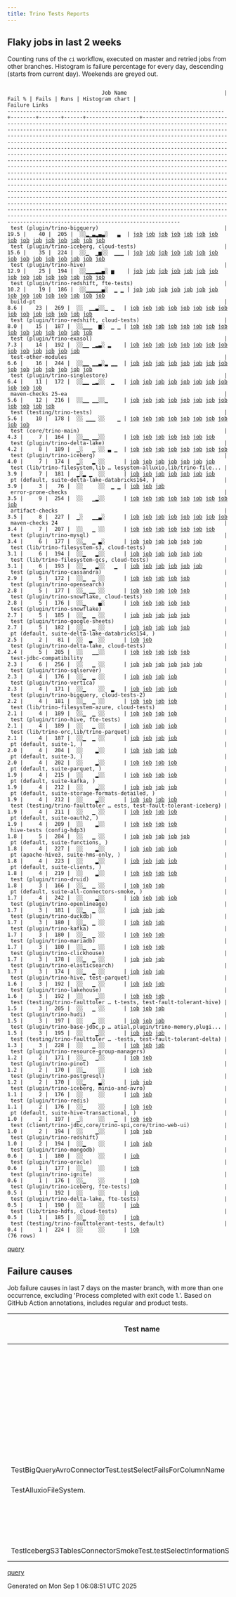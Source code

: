 ```yaml
---
title: Trino Tests Reports
---
```


## Flaky jobs in last 2 weeks

Counting runs of the `ci` workflow, executed on master and retried jobs from other branches.
Histogram is failure percentage for every day, descending (starts from current day).
Weekends are greyed out.
<pre><code>
                              Job Name                               | Fail % | Fails | Runs | Histogram chart |                                                                                                                                                                                                                                                                                                                                                                                                                                                                                                                                                                                                                  Failure Links                                                                                                                                                                                                                                                                                                                                                                                                                                                                                                                                                                                                                   
---------------------------------------------------------------------+--------+-------+------+-----------------+--------------------------------------------------------------------------------------------------------------------------------------------------------------------------------------------------------------------------------------------------------------------------------------------------------------------------------------------------------------------------------------------------------------------------------------------------------------------------------------------------------------------------------------------------------------------------------------------------------------------------------------------------------------------------------------------------------------------------------------------------------------------------------------------------------------------------------------------------------------------------------------------------------------------------------------------------------------------------------------------------------------------------------------------------------------------------------------------------------------------------------------------------------------------------------------------------------------------------------------------------
 test (plugin/trino-bigquery)                                        |   19.5 |    40 |  205 |  ░░▂▁▃▂▄▃░   ▃  | <a href="https://github.com/trinodb/trino/actions/runs/17315340422/job/49157172895">job</a> <a href="https://github.com/trinodb/trino/actions/runs/17324343056/job/49184707774">job</a> <a href="https://github.com/trinodb/trino/actions/runs/17327481633/job/49195278869">job</a> <a href="https://github.com/trinodb/trino/actions/runs/17327481633/job/49195278869">job</a> <a href="https://github.com/trinodb/trino/actions/runs/17331851468/job/49209504132">job</a> <a href="https://github.com/trinodb/trino/actions/runs/17294752618/job/49090188828">job</a> <a href="https://github.com/trinodb/trino/actions/runs/17295904038/job/49094009267">job</a> <a href="https://github.com/trinodb/trino/actions/runs/17259625238/job/48978074864">job</a> <a href="https://github.com/trinodb/trino/actions/runs/17262176938/job/48986072727">job</a> <a href="https://github.com/trinodb/trino/actions/runs/17265945603/job/48997998054">job</a> <a href="https://github.com/trinodb/trino/actions/runs/17265945603/job/48997998054">job</a> <a href="https://github.com/trinodb/trino/actions/runs/17265945603/job/49022496994">job</a> <a href="https://github.com/trinodb/trino/actions/runs/17208768128/job/48921456231">job</a> <a href="https://github.com/trinodb/trino/actions/runs/17208768128/job/48921456231">job</a> <a href="https://github.com/trinodb/trino/actions/runs/17208768128/job/48921456231">job</a>  
 test (plugin/trino-iceberg, cloud-tests)                            |   15.6 |    35 |  224 |  ░░▁  ▁▅░░  ▁▁▁ | <a href="https://github.com/trinodb/trino/actions/runs/17315340422/job/49157172945">job</a> <a href="https://github.com/trinodb/trino/actions/runs/17320678505/job/49173148301">job</a> <a href="https://github.com/trinodb/trino/actions/runs/17296097603/job/49094654160">job</a> <a href="https://github.com/trinodb/trino/actions/runs/17228955566/job/48878936863">job</a> <a href="https://github.com/trinodb/trino/actions/runs/17230922316/job/48884620556">job</a> <a href="https://github.com/trinodb/trino/actions/runs/17239037297/job/48910970778">job</a> <a href="https://github.com/trinodb/trino/actions/runs/17239037297/job/48910970778">job</a> <a href="https://github.com/trinodb/trino/actions/runs/17240628385/job/48916677607">job</a> <a href="https://github.com/trinodb/trino/actions/runs/17207616607/job/48811641086">job</a> <a href="https://github.com/trinodb/trino/actions/runs/17207616607/job/48811641086">job</a> <a href="https://github.com/trinodb/trino/actions/runs/17207616607/job/48816293809">job</a> <a href="https://github.com/trinodb/trino/actions/runs/17207616607/job/48816293809">job</a> <a href="https://github.com/trinodb/trino/actions/runs/17208768128/job/48815634742">job</a> <a href="https://github.com/trinodb/trino/actions/runs/17108416743/job/48523657383">job</a> <a href="https://github.com/trinodb/trino/actions/runs/17108416743/job/48523657383">job</a>  
 test (plugin/trino-hive)                                            |   12.9 |    25 |  194 |  ░░▁▁▁▂▂▄░ ▅    | <a href="https://github.com/trinodb/trino/actions/runs/17315340422/job/49157172947">job</a> <a href="https://github.com/trinodb/trino/actions/runs/17320678505/job/49173148300">job</a> <a href="https://github.com/trinodb/trino/actions/runs/17303192839/job/49119446546">job</a> <a href="https://github.com/trinodb/trino/actions/runs/17306742734/job/49131575833">job</a> <a href="https://github.com/trinodb/trino/actions/runs/17306742734/job/49131575833">job</a> <a href="https://github.com/trinodb/trino/actions/runs/17276936778/job/49035958059">job</a> <a href="https://github.com/trinodb/trino/actions/runs/17231287655/job/48885749509">job</a> <a href="https://github.com/trinodb/trino/actions/runs/17231287655/job/48889390398">job</a> <a href="https://github.com/trinodb/trino/actions/runs/17239037297/job/48910970735">job</a> <a href="https://github.com/trinodb/trino/actions/runs/17239037297/job/48910970735">job</a> <a href="https://github.com/trinodb/trino/actions/runs/17239037297/job/48917964750">job</a> <a href="https://github.com/trinodb/trino/actions/runs/17183034042/job/48794141969">job</a> <a href="https://github.com/trinodb/trino/actions/runs/17183034042/job/48794141969">job</a> <a href="https://github.com/trinodb/trino/actions/runs/17203530595/job/48799062867">job</a> <a href="https://github.com/trinodb/trino/actions/runs/17203530595/job/48799062867">job</a>  
 test (plugin/trino-redshift, fte-tests)                             |   10.2 |    19 |  186 |  ░░▁▁▁▁▁▄░  ▁ ▁ | <a href="https://github.com/trinodb/trino/actions/runs/17315340422/job/49157172972">job</a> <a href="https://github.com/trinodb/trino/actions/runs/17297465500/job/49099308340">job</a> <a href="https://github.com/trinodb/trino/actions/runs/17303192839/job/49119446627">job</a> <a href="https://github.com/trinodb/trino/actions/runs/17265945603/job/48997998126">job</a> <a href="https://github.com/trinodb/trino/actions/runs/17265945603/job/48997998126">job</a> <a href="https://github.com/trinodb/trino/actions/runs/17230922316/job/48884620602">job</a> <a href="https://github.com/trinodb/trino/actions/runs/17239037297/job/48910970877">job</a> <a href="https://github.com/trinodb/trino/actions/runs/17239037297/job/48910970877">job</a> <a href="https://github.com/trinodb/trino/actions/runs/17239037297/job/48917964768">job</a> <a href="https://github.com/trinodb/trino/actions/runs/17239037297/job/48917964768">job</a> <a href="https://github.com/trinodb/trino/actions/runs/17206765027/job/48809040604">job</a> <a href="https://github.com/trinodb/trino/actions/runs/17206765027/job/48809040604">job</a> <a href="https://github.com/trinodb/trino/actions/runs/17183034042/job/48748078659">job</a> <a href="https://github.com/trinodb/trino/actions/runs/17183034042/job/48748078659">job</a> <a href="https://github.com/trinodb/trino/actions/runs/17107673239/job/48520803920">job</a>  
 build-pt                                                            |    8.6 |    23 |  269 |  ░░  ▁▁▃░░▁ ▁   | <a href="https://github.com/trinodb/trino/actions/runs/17315340422/job/49157123999">job</a> <a href="https://github.com/trinodb/trino/actions/runs/17306742734/job/49131498822">job</a> <a href="https://github.com/trinodb/trino/actions/runs/17306742734/job/49131498822">job</a> <a href="https://github.com/trinodb/trino/actions/runs/17254238066/job/48962869253">job</a> <a href="https://github.com/trinodb/trino/actions/runs/17254238066/job/48962869253">job</a> <a href="https://github.com/trinodb/trino/actions/runs/17267308236/job/49002406106">job</a> <a href="https://github.com/trinodb/trino/actions/runs/17267308236/job/49002406106">job</a> <a href="https://github.com/trinodb/trino/actions/runs/17237684771/job/48906676013">job</a> <a href="https://github.com/trinodb/trino/actions/runs/17237684771/job/48906676013">job</a> <a href="https://github.com/trinodb/trino/actions/runs/17239037297/job/48910886342">job</a> <a href="https://github.com/trinodb/trino/actions/runs/17239037297/job/48910886342">job</a> <a href="https://github.com/trinodb/trino/actions/runs/17208768128/job/48815534842">job</a> <a href="https://github.com/trinodb/trino/actions/runs/17208768128/job/48815534842">job</a> <a href="https://github.com/trinodb/trino/actions/runs/17208768128/job/48815534842">job</a> <a href="https://github.com/trinodb/trino/actions/runs/17208768128/job/48815534842">job</a>  
 test (plugin/trino-redshift, cloud-tests)                           |    8.0 |    15 |  187 |  ░░▁▁▁  ▆░  ▁ ▁ | <a href="https://github.com/trinodb/trino/actions/runs/17315340422/job/49157172958">job</a> <a href="https://github.com/trinodb/trino/actions/runs/17321848827/job/49176774615">job</a> <a href="https://github.com/trinodb/trino/actions/runs/17296097603/job/49094654216">job</a> <a href="https://github.com/trinodb/trino/actions/runs/17296619206/job/49096398743">job</a> <a href="https://github.com/trinodb/trino/actions/runs/17297465500/job/49099308381">job</a> <a href="https://github.com/trinodb/trino/actions/runs/17265945603/job/48997998164">job</a> <a href="https://github.com/trinodb/trino/actions/runs/17265945603/job/48997998164">job</a> <a href="https://github.com/trinodb/trino/actions/runs/17230922316/job/48884620605">job</a> <a href="https://github.com/trinodb/trino/actions/runs/17182028555/job/48745788862">job</a> <a href="https://github.com/trinodb/trino/actions/runs/17183034042/job/48748078651">job</a> <a href="https://github.com/trinodb/trino/actions/runs/17183034042/job/48748078651">job</a> <a href="https://github.com/trinodb/trino/actions/runs/17107673239/job/48520803930">job</a> <a href="https://github.com/trinodb/trino/actions/runs/17112058958/job/48535479008">job</a> <a href="https://github.com/trinodb/trino/actions/runs/17038144693/job/48295405121">job</a> <a href="https://github.com/trinodb/trino/actions/runs/17038465894/job/48296412992">job</a>  
 test (plugin/trino-exasol)                                          |    7.3 |    14 |  192 |  ░░▁▁ ▁▂▃░ ▂    | <a href="https://github.com/trinodb/trino/actions/runs/17315340422/job/49157172924">job</a> <a href="https://github.com/trinodb/trino/actions/runs/17295904038/job/49094009360">job</a> <a href="https://github.com/trinodb/trino/actions/runs/17296619206/job/49096398533">job</a> <a href="https://github.com/trinodb/trino/actions/runs/17297465500/job/49099308281">job</a> <a href="https://github.com/trinodb/trino/actions/runs/17237684771/job/48906756706">job</a> <a href="https://github.com/trinodb/trino/actions/runs/17237684771/job/48906756706">job</a> <a href="https://github.com/trinodb/trino/actions/runs/17208768128/job/48815634719">job</a> <a href="https://github.com/trinodb/trino/actions/runs/17208768128/job/48815634719">job</a> <a href="https://github.com/trinodb/trino/actions/runs/17208768128/job/48815634719">job</a> <a href="https://github.com/trinodb/trino/actions/runs/17208768128/job/48815634719">job</a> <a href="https://github.com/trinodb/trino/actions/runs/17182028555/job/48745788839">job</a> <a href="https://github.com/trinodb/trino/actions/runs/17130599644/job/48593618991">job</a> <a href="https://github.com/trinodb/trino/actions/runs/17130599644/job/48593618991">job</a> <a href="https://github.com/trinodb/trino/actions/runs/17109422199/job/48526890125">job</a>                                                                                  
 test-other-modules                                                  |    6.6 |    16 |  244 |  ░░▁▁ ▁▁▃░▂ ▁▁  | <a href="https://github.com/trinodb/trino/actions/runs/17315340422/job/49157123979">job</a> <a href="https://github.com/trinodb/trino/actions/runs/17321848827/job/49176714913">job</a> <a href="https://github.com/trinodb/trino/actions/runs/17294154974/job/49088208809">job</a> <a href="https://github.com/trinodb/trino/actions/runs/17296097603/job/49094574891">job</a> <a href="https://github.com/trinodb/trino/actions/runs/17309654048/job/49140976843">job</a> <a href="https://github.com/trinodb/trino/actions/runs/17239037297/job/48910886326">job</a> <a href="https://github.com/trinodb/trino/actions/runs/17239037297/job/48910886326">job</a> <a href="https://github.com/trinodb/trino/actions/runs/17220626590/job/48854925350">job</a> <a href="https://github.com/trinodb/trino/actions/runs/17182028555/job/48745764959">job</a> <a href="https://github.com/trinodb/trino/actions/runs/17162229249/job/48694056039">job</a> <a href="https://github.com/trinodb/trino/actions/runs/17162229249/job/48694056039">job</a> <a href="https://github.com/trinodb/trino/actions/runs/17164855630/job/48703100295">job</a> <a href="https://github.com/trinodb/trino/actions/runs/17108416743/job/48523584277">job</a> <a href="https://github.com/trinodb/trino/actions/runs/17108416743/job/48523584277">job</a> <a href="https://github.com/trinodb/trino/actions/runs/17112056387/job/48535432056">job</a>  
 test (plugin/trino-singlestore)                                     |    6.4 |    11 |  172 |  ░░▁▁ ▁▂░░  ▁   | <a href="https://github.com/trinodb/trino/actions/runs/17315340422/job/49157172988">job</a> <a href="https://github.com/trinodb/trino/actions/runs/17296619206/job/49096398735">job</a> <a href="https://github.com/trinodb/trino/actions/runs/17302631361/job/49117577746">job</a> <a href="https://github.com/trinodb/trino/actions/runs/17230922316/job/48884620610">job</a> <a href="https://github.com/trinodb/trino/actions/runs/17231287655/job/48885749588">job</a> <a href="https://github.com/trinodb/trino/actions/runs/17208768128/job/48815634833">job</a> <a href="https://github.com/trinodb/trino/actions/runs/17208768128/job/48815634833">job</a> <a href="https://github.com/trinodb/trino/actions/runs/17208768128/job/48815634833">job</a> <a href="https://github.com/trinodb/trino/actions/runs/17208768128/job/48815634833">job</a> <a href="https://github.com/trinodb/trino/actions/runs/17088799767/job/48458296620">job</a> <a href="https://github.com/trinodb/trino/actions/runs/17088799767/job/48458296620">job</a>                                                                                                                                                                                                                                                                                                                                  
 maven-checks 25-ea                                                  |    5.6 |    12 |  216 |  ░░▁▁ ▁▁░░▁     | <a href="https://github.com/trinodb/trino/actions/runs/17315340422/job/49157123986">job</a> <a href="https://github.com/trinodb/trino/actions/runs/17324343056/job/49184613194">job</a> <a href="https://github.com/trinodb/trino/actions/runs/17294752618/job/49090111809">job</a> <a href="https://github.com/trinodb/trino/actions/runs/17296619206/job/49096311073">job</a> <a href="https://github.com/trinodb/trino/actions/runs/17230842014/job/48884319998">job</a> <a href="https://github.com/trinodb/trino/actions/runs/17239037297/job/48910886303">job</a> <a href="https://github.com/trinodb/trino/actions/runs/17239037297/job/48910886303">job</a> <a href="https://github.com/trinodb/trino/actions/runs/17203530595/job/48798994846">job</a> <a href="https://github.com/trinodb/trino/actions/runs/17203530595/job/48798994846">job</a> <a href="https://github.com/trinodb/trino/actions/runs/17162162595/job/48693837525">job</a> <a href="https://github.com/trinodb/trino/actions/runs/17162162595/job/48693837525">job</a> <a href="https://github.com/trinodb/trino/actions/runs/17046418459/job/48323335321">job</a>                                                                                                                                                                                                                                                  
 test (testing/trino-tests)                                          |    5.6 |    10 |  178 |  ░░ ▁▁▁ ░░    ▁ | <a href="https://github.com/trinodb/trino/actions/runs/17315340422/job/49157173009">job</a> <a href="https://github.com/trinodb/trino/actions/runs/17309097495/job/49139432477">job</a> <a href="https://github.com/trinodb/trino/actions/runs/17309654048/job/49141026152">job</a> <a href="https://github.com/trinodb/trino/actions/runs/17259625238/job/48978074947">job</a> <a href="https://github.com/trinodb/trino/actions/runs/17265945603/job/48997998174">job</a> <a href="https://github.com/trinodb/trino/actions/runs/17265945603/job/48997998174">job</a> <a href="https://github.com/trinodb/trino/actions/runs/17239037297/job/48910970875">job</a> <a href="https://github.com/trinodb/trino/actions/runs/17239037297/job/48910970875">job</a> <a href="https://github.com/trinodb/trino/actions/runs/17038465894/job/48296413039">job</a> <a href="https://github.com/trinodb/trino/actions/runs/17052856560/job/48344465835">job</a>                                                                                                                                                                                                                                                                                                                                                                                                                  
 test (core/trino-main)                                              |    4.3 |     7 |  164 |  ░░▁▁ ▁▁░░      | <a href="https://github.com/trinodb/trino/actions/runs/17315340422/job/49157172863">job</a> <a href="https://github.com/trinodb/trino/actions/runs/17291760097/job/49080630822">job</a> <a href="https://github.com/trinodb/trino/actions/runs/17291760097/job/49080630822">job</a> <a href="https://github.com/trinodb/trino/actions/runs/17237684771/job/48906756693">job</a> <a href="https://github.com/trinodb/trino/actions/runs/17237684771/job/48906756693">job</a> <a href="https://github.com/trinodb/trino/actions/runs/17209401445/job/48817287019">job</a> <a href="https://github.com/trinodb/trino/actions/runs/17209401445/job/48817287019">job</a>                                                                                                                                                                                                                                                                                                                                                                                                                                                                                                                                                                                                                                                                  
 test (plugin/trino-delta-lake)                                      |    4.2 |     8 |  189 |  ▁░   ▁ ░░ ▃ ▁  | <a href="https://github.com/trinodb/trino/actions/runs/17354172708/job/49264731063">job</a> <a href="https://github.com/trinodb/trino/actions/runs/17315340422/job/49157172920">job</a> <a href="https://github.com/trinodb/trino/actions/runs/17239037297/job/48910970698">job</a> <a href="https://github.com/trinodb/trino/actions/runs/17239037297/job/48910970698">job</a> <a href="https://github.com/trinodb/trino/actions/runs/17126746825/job/48580258026">job</a> <a href="https://github.com/trinodb/trino/actions/runs/17126746825/job/48580258026">job</a> <a href="https://github.com/trinodb/trino/actions/runs/17126746825/job/48580258026">job</a> <a href="https://github.com/trinodb/trino/actions/runs/17079801061/job/48430538247">job</a>                                                                                                                                                                                                                                                                                                                                                                                                                                                                                                                                                                                  
 test (plugin/trino-iceberg)                                         |    4.0 |     7 |  174 |  ▁░   ▂ ░░      | <a href="https://github.com/trinodb/trino/actions/runs/17354172708/job/49264731086">job</a> <a href="https://github.com/trinodb/trino/actions/runs/17315340422/job/49157172940">job</a> <a href="https://github.com/trinodb/trino/actions/runs/17230922316/job/48884620589">job</a> <a href="https://github.com/trinodb/trino/actions/runs/17231287655/job/48885749535">job</a> <a href="https://github.com/trinodb/trino/actions/runs/17239037297/job/48910970847">job</a> <a href="https://github.com/trinodb/trino/actions/runs/17239037297/job/48910970847">job</a> <a href="https://github.com/trinodb/trino/actions/runs/17240628385/job/48916677697">job</a>                                                                                                                                                                                                                                                                                                                                                                                                                                                                                                                                                                                                                                                                  
 test (lib/trino-filesystem,lib … lesystem-alluxio,lib/trino-file... |    3.9 |     7 |  181 |  ▁░▂ ▁  ░░      | <a href="https://github.com/trinodb/trino/actions/runs/17354172708/job/49264731050">job</a> <a href="https://github.com/trinodb/trino/actions/runs/17315340422/job/49157172867">job</a> <a href="https://github.com/trinodb/trino/actions/runs/17320678505/job/49173148257">job</a> <a href="https://github.com/trinodb/trino/actions/runs/17324343056/job/49184707771">job</a> <a href="https://github.com/trinodb/trino/actions/runs/17297465500/job/49099308184">job</a> <a href="https://github.com/trinodb/trino/actions/runs/17254238066/job/48962910737">job</a> <a href="https://github.com/trinodb/trino/actions/runs/17254238066/job/48962910737">job</a>                                                                                                                                                                                                                                                                                                                                                                                                                                                                                                                                                                                                                                                                  
 pt (default, suite-delta-lake-databricks164, )                      |    3.9 |     3 |   76 |  ░░     ░░  ▁ ▁ | <a href="https://github.com/trinodb/trino/actions/runs/17108416743/job/48524667188">job</a> <a href="https://github.com/trinodb/trino/actions/runs/17108416743/job/48524667188">job</a> <a href="https://github.com/trinodb/trino/actions/runs/17038465894/job/48297065964">job</a>                                                                                                                                                                                                                                                                                                                                                                                                                                                                                                                                                                                                                                                                                                                                                                                                                                                                                                                                                                                                  
 error-prone-checks                                                  |    3.5 |     9 |  254 |  ░░   ▁▂░░      | <a href="https://github.com/trinodb/trino/actions/runs/17315340422/job/49157123959">job</a> <a href="https://github.com/trinodb/trino/actions/runs/17231287655/job/48885679146">job</a> <a href="https://github.com/trinodb/trino/actions/runs/17239037297/job/48910886340">job</a> <a href="https://github.com/trinodb/trino/actions/runs/17239037297/job/48910886340">job</a> <a href="https://github.com/trinodb/trino/actions/runs/17208768128/job/48815534723">job</a> <a href="https://github.com/trinodb/trino/actions/runs/17208768128/job/48815534723">job</a> <a href="https://github.com/trinodb/trino/actions/runs/17208768128/job/48815534723">job</a> <a href="https://github.com/trinodb/trino/actions/runs/17208768128/job/48815534723">job</a> <a href="https://github.com/trinodb/trino/actions/runs/17097621271/job/48485669402">job</a>                                                                                                                                                                                                                                                                                                                                                                                                                                                                                                  
 artifact-checks                                                     |    3.5 |     8 |  227 |  ▁░   ▁▁▃░      | <a href="https://github.com/trinodb/trino/actions/runs/17354172708/job/49264705389">job</a> <a href="https://github.com/trinodb/trino/actions/runs/17315340422/job/49157123961">job</a> <a href="https://github.com/trinodb/trino/actions/runs/17296619206/job/49096311102">job</a> <a href="https://github.com/trinodb/trino/actions/runs/17237684771/job/48906675898">job</a> <a href="https://github.com/trinodb/trino/actions/runs/17237684771/job/48906675898">job</a> <a href="https://github.com/trinodb/trino/actions/runs/17222521331/job/48860751615">job</a> <a href="https://github.com/trinodb/trino/actions/runs/17182985807/job/48747955205">job</a> <a href="https://github.com/trinodb/trino/actions/runs/17097621271/job/48485669359">job</a>                                                                                                                                                                                                                                                                                                                                                                                                                                                                                                                                                                                  
 maven-checks 24                                                     |    3.4 |     7 |  207 |  ░░   ▁ ░░      | <a href="https://github.com/trinodb/trino/actions/runs/17315340422/job/49157123976">job</a> <a href="https://github.com/trinodb/trino/actions/runs/17292247935/job/49082090546">job</a> <a href="https://github.com/trinodb/trino/actions/runs/17297465500/job/49099207095">job</a> <a href="https://github.com/trinodb/trino/actions/runs/17230842014/job/48884320009">job</a> <a href="https://github.com/trinodb/trino/actions/runs/17237684771/job/48906675911">job</a> <a href="https://github.com/trinodb/trino/actions/runs/17237684771/job/48906675911">job</a> <a href="https://github.com/trinodb/trino/actions/runs/17108039653/job/48522012239">job</a>                                                                                                                                                                                                                                                                                                                                                                                                                                                                                                                                                                                                                                                                  
 test (plugin/trino-mysql)                                           |    3.4 |     6 |  177 |  ░░▁  ▁ ▃░      | <a href="https://github.com/trinodb/trino/actions/runs/17315340422/job/49157172956">job</a> <a href="https://github.com/trinodb/trino/actions/runs/17237684771/job/48906756849">job</a> <a href="https://github.com/trinodb/trino/actions/runs/17237684771/job/48906756849">job</a> <a href="https://github.com/trinodb/trino/actions/runs/17239037297/job/48910970801">job</a> <a href="https://github.com/trinodb/trino/actions/runs/17239037297/job/48910970801">job</a> <a href="https://github.com/trinodb/trino/actions/runs/17182028555/job/48745788885">job</a>                                                                                                                                                                                                                                                                                                                                                                                                                                                                                                                                                                                                                                                                                                                                                  
 test (lib/trino-filesystem-s3, cloud-tests)                         |    3.1 |     6 |  194 |  ░░▁   ▂░░      | <a href="https://github.com/trinodb/trino/actions/runs/17315340422/job/49157172875">job</a> <a href="https://github.com/trinodb/trino/actions/runs/17302631361/job/49117577627">job</a> <a href="https://github.com/trinodb/trino/actions/runs/17208768128/job/48815634637">job</a> <a href="https://github.com/trinodb/trino/actions/runs/17208768128/job/48815634637">job</a> <a href="https://github.com/trinodb/trino/actions/runs/17208768128/job/48815634637">job</a> <a href="https://github.com/trinodb/trino/actions/runs/17208768128/job/48815634637">job</a>                                                                                                                                                                                                                                                                                                                                                                                                                                                                                                                                                                                                                                                                                                                                                  
 test (lib/trino-filesystem-gcs, cloud-tests)                        |    3.1 |     6 |  193 |  ░░▁   ▂░░   ▁  | <a href="https://github.com/trinodb/trino/actions/runs/17315340422/job/49157172871">job</a> <a href="https://github.com/trinodb/trino/actions/runs/17203530595/job/48799062800">job</a> <a href="https://github.com/trinodb/trino/actions/runs/17203530595/job/48799062800">job</a> <a href="https://github.com/trinodb/trino/actions/runs/17203530595/job/48806034746">job</a> <a href="https://github.com/trinodb/trino/actions/runs/17203530595/job/48806034746">job</a> <a href="https://github.com/trinodb/trino/actions/runs/17058484437/job/48360581934">job</a>                                                                                                                                                                                                                                                                                                                                                                                                                                                                                                                                                                                                                                                                                                                                                  
 test (plugin/trino-cassandra)                                       |    2.9 |     5 |  172 |  ░░▁  ▁ ░░      | <a href="https://github.com/trinodb/trino/actions/runs/17315340422/job/49157172919">job</a> <a href="https://github.com/trinodb/trino/actions/runs/17296097603/job/49094654134">job</a> <a href="https://github.com/trinodb/trino/actions/runs/17230922316/job/48884620511">job</a> <a href="https://github.com/trinodb/trino/actions/runs/17251673774/job/48955217436">job</a> <a href="https://github.com/trinodb/trino/actions/runs/17251673774/job/48955217436">job</a>                                                                                                                                                                                                                                                                                                                                                                                                                                                                                                                                                                                                                                                                                                                                                                                                                                  
 test (plugin/trino-opensearch)                                      |    2.8 |     5 |  177 |  ░░▁ ▁▁ ░░      | <a href="https://github.com/trinodb/trino/actions/runs/17315340422/job/49157173016">job</a> <a href="https://github.com/trinodb/trino/actions/runs/17267308236/job/49002486369">job</a> <a href="https://github.com/trinodb/trino/actions/runs/17267308236/job/49002486369">job</a> <a href="https://github.com/trinodb/trino/actions/runs/17251197964/job/48953684918">job</a> <a href="https://github.com/trinodb/trino/actions/runs/17251197964/job/48953684918">job</a>                                                                                                                                                                                                                                                                                                                                                                                                                                                                                                                                                                                                                                                                                                                                                                                                                                  
 test (plugin/trino-snowflake, cloud-tests)                          |    2.8 |     5 |  176 |  ░░▁    ▄░      | <a href="https://github.com/trinodb/trino/actions/runs/17315340422/job/49157173010">job</a> <a href="https://github.com/trinodb/trino/actions/runs/17324343056/job/49184707838">job</a> <a href="https://github.com/trinodb/trino/actions/runs/17230842014/job/48884396408">job</a> <a href="https://github.com/trinodb/trino/actions/runs/17183034042/job/48748078657">job</a> <a href="https://github.com/trinodb/trino/actions/runs/17183034042/job/48748078657">job</a>                                                                                                                                                                                                                                                                                                                                                                                                                                                                                                                                                                                                                                                                                                                                                                                                                                  
 test (plugin/trino-snowflake)                                       |    2.7 |     5 |  185 |  ░░▁  ▁ ░░      | <a href="https://github.com/trinodb/trino/actions/runs/17315340422/job/49157172984">job</a> <a href="https://github.com/trinodb/trino/actions/runs/17237684771/job/48906756853">job</a> <a href="https://github.com/trinodb/trino/actions/runs/17237684771/job/48906756853">job</a> <a href="https://github.com/trinodb/trino/actions/runs/17239037297/job/48910970836">job</a> <a href="https://github.com/trinodb/trino/actions/runs/17239037297/job/48910970836">job</a>                                                                                                                                                                                                                                                                                                                                                                                                                                                                                                                                                                                                                                                                                                                                                                                                                                  
 test (plugin/trino-google-sheets)                                   |    2.7 |     5 |  182 |  ░░▁  ▁ ░░      | <a href="https://github.com/trinodb/trino/actions/runs/17315340422/job/49157172928">job</a> <a href="https://github.com/trinodb/trino/actions/runs/17296097603/job/49094654168">job</a> <a href="https://github.com/trinodb/trino/actions/runs/17259625238/job/48978074909">job</a> <a href="https://github.com/trinodb/trino/actions/runs/17239037297/job/48910970748">job</a> <a href="https://github.com/trinodb/trino/actions/runs/17239037297/job/48910970748">job</a>                                                                                                                                                                                                                                                                                                                                                                                                                                                                                                                                                                                                                                                                                                                                                                                                                                  
 pt (default, suite-delta-lake-databricks154, )                      |    2.5 |     2 |   81 |  ░░  ▂  ░░      | <a href="https://github.com/trinodb/trino/actions/runs/17265945603/job/48998716763">job</a> <a href="https://github.com/trinodb/trino/actions/runs/17265945603/job/48998716763">job</a>                                                                                                                                                                                                                                                                                                                                                                                                                                                                                                                                                                                                                                                                                                                                                                                                                                                                                                                                                                                                                                                                                  
 test (plugin/trino-delta-lake, cloud-tests)                         |    2.4 |     5 |  205 |  ░░   ▁▁░░      | <a href="https://github.com/trinodb/trino/actions/runs/17315340422/job/49157172918">job</a> <a href="https://github.com/trinodb/trino/actions/runs/17239037297/job/48910970704">job</a> <a href="https://github.com/trinodb/trino/actions/runs/17239037297/job/48910970704">job</a> <a href="https://github.com/trinodb/trino/actions/runs/17209401445/job/48817287063">job</a> <a href="https://github.com/trinodb/trino/actions/runs/17209401445/job/48817287063">job</a>                                                                                                                                                                                                                                                                                                                                                                                                                                                                                                                                                                                                                                                                                                                                                                                                                                  
 test-jdbc-compatibility                                             |    2.3 |     6 |  256 |  ░░   ▁ ░░      | <a href="https://github.com/trinodb/trino/actions/runs/17315340422/job/49157124001">job</a> <a href="https://github.com/trinodb/trino/actions/runs/17230922316/job/48884561659">job</a> <a href="https://github.com/trinodb/trino/actions/runs/17237684771/job/48906675930">job</a> <a href="https://github.com/trinodb/trino/actions/runs/17237684771/job/48906675930">job</a> <a href="https://github.com/trinodb/trino/actions/runs/17239037297/job/48910886336">job</a> <a href="https://github.com/trinodb/trino/actions/runs/17239037297/job/48910886336">job</a>                                                                                                                                                                                                                                                                                                                                                                                                                                                                                                                                                                                                                                                                                                                                                  
 test (plugin/trino-sqlserver)                                       |    2.3 |     4 |  176 |  ░░▁  ▁ ░░      | <a href="https://github.com/trinodb/trino/actions/runs/17315340422/job/49157172978">job</a> <a href="https://github.com/trinodb/trino/actions/runs/17237684771/job/48906756887">job</a> <a href="https://github.com/trinodb/trino/actions/runs/17237684771/job/48906756887">job</a> <a href="https://github.com/trinodb/trino/actions/runs/17112056387/job/48535472135">job</a>                                                                                                                                                                                                                                                                                                                                                                                                                                                                                                                                                                                                                                                                                                                                                                                                                                                                                                                  
 test (plugin/trino-vertica)                                         |    2.3 |     4 |  171 |  ░░▁    ░░  ▂   | <a href="https://github.com/trinodb/trino/actions/runs/17315340422/job/49157172991">job</a> <a href="https://github.com/trinodb/trino/actions/runs/17107673239/job/48520803956">job</a> <a href="https://github.com/trinodb/trino/actions/runs/17112056387/job/48535472186">job</a> <a href="https://github.com/trinodb/trino/actions/runs/17112058958/job/48535478994">job</a>                                                                                                                                                                                                                                                                                                                                                                                                                                                                                                                                                                                                                                                                                                                                                                                                                                                                                                                  
 test (plugin/trino-bigquery, cloud-tests-2)                         |    2.2 |     4 |  181 |  ░░▁  ▁ ░░      | <a href="https://github.com/trinodb/trino/actions/runs/17315340422/job/49157172903">job</a> <a href="https://github.com/trinodb/trino/actions/runs/17324343056/job/49184707790">job</a> <a href="https://github.com/trinodb/trino/actions/runs/17239037297/job/48910970687">job</a> <a href="https://github.com/trinodb/trino/actions/runs/17239037297/job/48910970687">job</a>                                                                                                                                                                                                                                                                                                                                                                                                                                                                                                                                                                                                                                                                                                                                                                                                                                                                                                                  
 test (lib/trino-filesystem-azure, cloud-tests)                      |    2.1 |     4 |  189 |  ░░▁  ▁ ░░      | <a href="https://github.com/trinodb/trino/actions/runs/17315340422/job/49157172872">job</a> <a href="https://github.com/trinodb/trino/actions/runs/17231287655/job/48885749463">job</a> <a href="https://github.com/trinodb/trino/actions/runs/17239037297/job/48910970678">job</a> <a href="https://github.com/trinodb/trino/actions/runs/17239037297/job/48910970678">job</a>                                                                                                                                                                                                                                                                                                                                                                                                                                                                                                                                                                                                                                                                                                                                                                                                                                                                                                                  
 test (plugin/trino-hive, fte-tests)                                 |    2.1 |     4 |  189 |  ░░   ▁ ░░      | <a href="https://github.com/trinodb/trino/actions/runs/17315340422/job/49157172941">job</a> <a href="https://github.com/trinodb/trino/actions/runs/17231287655/job/48885749510">job</a> <a href="https://github.com/trinodb/trino/actions/runs/17239037297/job/48910970788">job</a> <a href="https://github.com/trinodb/trino/actions/runs/17239037297/job/48910970788">job</a>                                                                                                                                                                                                                                                                                                                                                                                                                                                                                                                                                                                                                                                                                                                                                                                                                                                                                                                  
 test (lib/trino-orc,lib/trino-parquet)                              |    2.1 |     4 |  187 |  ░░▁  ▁ ░░      | <a href="https://github.com/trinodb/trino/actions/runs/17315340422/job/49157172926">job</a> <a href="https://github.com/trinodb/trino/actions/runs/17230922316/job/48884620483">job</a> <a href="https://github.com/trinodb/trino/actions/runs/17239037297/job/48910970710">job</a> <a href="https://github.com/trinodb/trino/actions/runs/17239037297/job/48910970710">job</a>                                                                                                                                                                                                                                                                                                                                                                                                                                                                                                                                                                                                                                                                                                                                                                                                                                                                                                                  
 pt (default, suite-1, )                                             |    2.0 |     4 |  204 |  ░░    ▂░░      | <a href="https://github.com/trinodb/trino/actions/runs/17208768128/job/48829565777">job</a> <a href="https://github.com/trinodb/trino/actions/runs/17208768128/job/48829565777">job</a> <a href="https://github.com/trinodb/trino/actions/runs/17208768128/job/48829565777">job</a> <a href="https://github.com/trinodb/trino/actions/runs/17208768128/job/48829565777">job</a>                                                                                                                                                                                                                                                                                                                                                                                                                                                                                                                                                                                                                                                                                                                                                                                                                                                                                                                  
 pt (default, suite-3, )                                             |    2.0 |     4 |  202 |  ░░    ▂░░      | <a href="https://github.com/trinodb/trino/actions/runs/17208768128/job/48829565750">job</a> <a href="https://github.com/trinodb/trino/actions/runs/17208768128/job/48829565750">job</a> <a href="https://github.com/trinodb/trino/actions/runs/17208768128/job/48829565750">job</a> <a href="https://github.com/trinodb/trino/actions/runs/17208768128/job/48829565750">job</a>                                                                                                                                                                                                                                                                                                                                                                                                                                                                                                                                                                                                                                                                                                                                                                                                                                                                                                                  
 pt (default, suite-parquet, )                                       |    1.9 |     4 |  215 |  ░░    ▂░░      | <a href="https://github.com/trinodb/trino/actions/runs/17208768128/job/48829565928">job</a> <a href="https://github.com/trinodb/trino/actions/runs/17208768128/job/48829565928">job</a> <a href="https://github.com/trinodb/trino/actions/runs/17208768128/job/48829565928">job</a> <a href="https://github.com/trinodb/trino/actions/runs/17208768128/job/48829565928">job</a>                                                                                                                                                                                                                                                                                                                                                                                                                                                                                                                                                                                                                                                                                                                                                                                                                                                                                                                  
 pt (default, suite-kafka, )                                         |    1.9 |     4 |  212 |  ░░    ▂░░      | <a href="https://github.com/trinodb/trino/actions/runs/17208768128/job/48829565995">job</a> <a href="https://github.com/trinodb/trino/actions/runs/17208768128/job/48829565995">job</a> <a href="https://github.com/trinodb/trino/actions/runs/17208768128/job/48829565995">job</a> <a href="https://github.com/trinodb/trino/actions/runs/17208768128/job/48829565995">job</a>                                                                                                                                                                                                                                                                                                                                                                                                                                                                                                                                                                                                                                                                                                                                                                                                                                                                                                                  
 pt (default, suite-storage-formats-detailed, )                      |    1.9 |     4 |  212 |  ░░    ▂░░      | <a href="https://github.com/trinodb/trino/actions/runs/17208768128/job/48829565856">job</a> <a href="https://github.com/trinodb/trino/actions/runs/17208768128/job/48829565856">job</a> <a href="https://github.com/trinodb/trino/actions/runs/17208768128/job/48829565856">job</a> <a href="https://github.com/trinodb/trino/actions/runs/17208768128/job/48829565856">job</a>                                                                                                                                                                                                                                                                                                                                                                                                                                                                                                                                                                                                                                                                                                                                                                                                                                                                                                                  
 test (testing/trino-faulttoler … ests, test-fault-tolerant-iceberg) |    1.9 |     4 |  211 |  ░░   ▁ ░░      | <a href="https://github.com/trinodb/trino/actions/runs/17315340422/job/49157172999">job</a> <a href="https://github.com/trinodb/trino/actions/runs/17230922316/job/48884620665">job</a> <a href="https://github.com/trinodb/trino/actions/runs/17237684771/job/48906756896">job</a> <a href="https://github.com/trinodb/trino/actions/runs/17237684771/job/48906756896">job</a>                                                                                                                                                                                                                                                                                                                                                                                                                                                                                                                                                                                                                                                                                                                                                                                                                                                                                                                  
 pt (default, suite-oauth2, )                                        |    1.9 |     4 |  209 |  ░░    ▂░░      | <a href="https://github.com/trinodb/trino/actions/runs/17208768128/job/48829565870">job</a> <a href="https://github.com/trinodb/trino/actions/runs/17208768128/job/48829565870">job</a> <a href="https://github.com/trinodb/trino/actions/runs/17208768128/job/48829565870">job</a> <a href="https://github.com/trinodb/trino/actions/runs/17208768128/job/48829565870">job</a>                                                                                                                                                                                                                                                                                                                                                                                                                                                                                                                                                                                                                                                                                                                                                                                                                                                                                                                  
 hive-tests (config-hdp3)                                            |    1.8 |     5 |  284 |  ░░   ▁ ░░      | <a href="https://github.com/trinodb/trino/actions/runs/17315340422/job/49157123977">job</a> <a href="https://github.com/trinodb/trino/actions/runs/17237684771/job/48906675942">job</a> <a href="https://github.com/trinodb/trino/actions/runs/17237684771/job/48906675942">job</a> <a href="https://github.com/trinodb/trino/actions/runs/17239037297/job/48910886355">job</a> <a href="https://github.com/trinodb/trino/actions/runs/17239037297/job/48910886355">job</a>                                                                                                                                                                                                                                                                                                                                                                                                                                                                                                                                                                                                                                                                                                                                                                                                                                  
 pt (default, suite-functions, )                                     |    1.8 |     4 |  227 |  ░░    ▂░░      | <a href="https://github.com/trinodb/trino/actions/runs/17208768128/job/48829565891">job</a> <a href="https://github.com/trinodb/trino/actions/runs/17208768128/job/48829565891">job</a> <a href="https://github.com/trinodb/trino/actions/runs/17208768128/job/48829565891">job</a> <a href="https://github.com/trinodb/trino/actions/runs/17208768128/job/48829565891">job</a>                                                                                                                                                                                                                                                                                                                                                                                                                                                                                                                                                                                                                                                                                                                                                                                                                                                                                                                  
 pt (apache-hive3, suite-hms-only, )                                 |    1.8 |     4 |  223 |  ░░    ▂░░      | <a href="https://github.com/trinodb/trino/actions/runs/17208768128/job/48829565932">job</a> <a href="https://github.com/trinodb/trino/actions/runs/17208768128/job/48829565932">job</a> <a href="https://github.com/trinodb/trino/actions/runs/17208768128/job/48829565932">job</a> <a href="https://github.com/trinodb/trino/actions/runs/17208768128/job/48829565932">job</a>                                                                                                                                                                                                                                                                                                                                                                                                                                                                                                                                                                                                                                                                                                                                                                                                                                                                                                                  
 pt (default, suite-clients, )                                       |    1.8 |     4 |  219 |  ░░    ▂░░      | <a href="https://github.com/trinodb/trino/actions/runs/17208768128/job/48829565857">job</a> <a href="https://github.com/trinodb/trino/actions/runs/17208768128/job/48829565857">job</a> <a href="https://github.com/trinodb/trino/actions/runs/17208768128/job/48829565857">job</a> <a href="https://github.com/trinodb/trino/actions/runs/17208768128/job/48829565857">job</a>                                                                                                                                                                                                                                                                                                                                                                                                                                                                                                                                                                                                                                                                                                                                                                                                                                                                                                                  
 test (plugin/trino-druid)                                           |    1.8 |     3 |  166 |  ░░▁  ▁ ░░      | <a href="https://github.com/trinodb/trino/actions/runs/17315340422/job/49157172914">job</a> <a href="https://github.com/trinodb/trino/actions/runs/17239037297/job/48910970749">job</a> <a href="https://github.com/trinodb/trino/actions/runs/17239037297/job/48910970749">job</a>                                                                                                                                                                                                                                                                                                                                                                                                                                                                                                                                                                                                                                                                                                                                                                                                                                                                                                                                                                                                  
 pt (default, suite-all-connectors-smoke, )                          |    1.7 |     4 |  242 |  ░░    ▂░░      | <a href="https://github.com/trinodb/trino/actions/runs/17208768128/job/48829565918">job</a> <a href="https://github.com/trinodb/trino/actions/runs/17208768128/job/48829565918">job</a> <a href="https://github.com/trinodb/trino/actions/runs/17208768128/job/48829565918">job</a> <a href="https://github.com/trinodb/trino/actions/runs/17208768128/job/48829565918">job</a>                                                                                                                                                                                                                                                                                                                                                                                                                                                                                                                                                                                                                                                                                                                                                                                                                                                                                                                  
 test (plugin/trino-openlineage)                                     |    1.7 |     3 |  181 |  ░░▁  ▁ ░░      | <a href="https://github.com/trinodb/trino/actions/runs/17315340422/job/49157172950">job</a> <a href="https://github.com/trinodb/trino/actions/runs/17239037297/job/48910970783">job</a> <a href="https://github.com/trinodb/trino/actions/runs/17239037297/job/48910970783">job</a>                                                                                                                                                                                                                                                                                                                                                                                                                                                                                                                                                                                                                                                                                                                                                                                                                                                                                                                                                                                                  
 test (plugin/trino-duckdb)                                          |    1.7 |     3 |  180 |  ░░▁  ▁ ░░      | <a href="https://github.com/trinodb/trino/actions/runs/17315340422/job/49157172913">job</a> <a href="https://github.com/trinodb/trino/actions/runs/17239037297/job/48910970776">job</a> <a href="https://github.com/trinodb/trino/actions/runs/17239037297/job/48910970776">job</a>                                                                                                                                                                                                                                                                                                                                                                                                                                                                                                                                                                                                                                                                                                                                                                                                                                                                                                                                                                                                  
 test (plugin/trino-kafka)                                           |    1.7 |     3 |  180 |  ░░▁  ▁ ░░      | <a href="https://github.com/trinodb/trino/actions/runs/17315340422/job/49157172970">job</a> <a href="https://github.com/trinodb/trino/actions/runs/17239037297/job/48910970785">job</a> <a href="https://github.com/trinodb/trino/actions/runs/17239037297/job/48910970785">job</a>                                                                                                                                                                                                                                                                                                                                                                                                                                                                                                                                                                                                                                                                                                                                                                                                                                                                                                                                                                                                  
 test (plugin/trino-mariadb)                                         |    1.7 |     3 |  180 |  ░░▁  ▁ ░░      | <a href="https://github.com/trinodb/trino/actions/runs/17315340422/job/49157172993">job</a> <a href="https://github.com/trinodb/trino/actions/runs/17239037297/job/48910970813">job</a> <a href="https://github.com/trinodb/trino/actions/runs/17239037297/job/48910970813">job</a>                                                                                                                                                                                                                                                                                                                                                                                                                                                                                                                                                                                                                                                                                                                                                                                                                                                                                                                                                                                                  
 test (plugin/trino-clickhouse)                                      |    1.7 |     3 |  178 |  ░░▁  ▁ ░░      | <a href="https://github.com/trinodb/trino/actions/runs/17315340422/job/49157172898">job</a> <a href="https://github.com/trinodb/trino/actions/runs/17239037297/job/48910970730">job</a> <a href="https://github.com/trinodb/trino/actions/runs/17239037297/job/48910970730">job</a>                                                                                                                                                                                                                                                                                                                                                                                                                                                                                                                                                                                                                                                                                                                                                                                                                                                                                                                                                                                                  
 test (plugin/trino-elasticsearch)                                   |    1.7 |     3 |  174 |  ░░▁  ▁ ░░      | <a href="https://github.com/trinodb/trino/actions/runs/17315340422/job/49157172911">job</a> <a href="https://github.com/trinodb/trino/actions/runs/17230842014/job/48884396363">job</a> <a href="https://github.com/trinodb/trino/actions/runs/17230922316/job/48884620521">job</a>                                                                                                                                                                                                                                                                                                                                                                                                                                                                                                                                                                                                                                                                                                                                                                                                                                                                                                                                                                                                  
 test (plugin/trino-hive, test-parquet)                              |    1.6 |     3 |  192 |  ░░   ▁ ░░      | <a href="https://github.com/trinodb/trino/actions/runs/17315340422/job/49157172942">job</a> <a href="https://github.com/trinodb/trino/actions/runs/17230842014/job/48884396291">job</a> <a href="https://github.com/trinodb/trino/actions/runs/17230922316/job/48884620553">job</a>                                                                                                                                                                                                                                                                                                                                                                                                                                                                                                                                                                                                                                                                                                                                                                                                                                                                                                                                                                                                  
 test (plugin/trino-lakehouse)                                       |    1.6 |     3 |  192 |  ░░    ▁░░      | <a href="https://github.com/trinodb/trino/actions/runs/17315340422/job/49157172968">job</a> <a href="https://github.com/trinodb/trino/actions/runs/17209401445/job/48817287166">job</a> <a href="https://github.com/trinodb/trino/actions/runs/17209401445/job/48817287166">job</a>                                                                                                                                                                                                                                                                                                                                                                                                                                                                                                                                                                                                                                                                                                                                                                                                                                                                                                                                                                                                  
 test (testing/trino-faulttoler … t-tests, test-fault-tolerant-hive) |    1.5 |     3 |  205 |  ░░   ▁ ░░      | <a href="https://github.com/trinodb/trino/actions/runs/17315340422/job/49157172997">job</a> <a href="https://github.com/trinodb/trino/actions/runs/17239037297/job/48910970820">job</a> <a href="https://github.com/trinodb/trino/actions/runs/17239037297/job/48910970820">job</a>                                                                                                                                                                                                                                                                                                                                                                                                                                                                                                                                                                                                                                                                                                                                                                                                                                                                                                                                                                                                  
 test (plugin/trino-hudi)                                            |    1.5 |     3 |  197 |  ░░   ▁ ░░      | <a href="https://github.com/trinodb/trino/actions/runs/17315340422/job/49157172948">job</a> <a href="https://github.com/trinodb/trino/actions/runs/17239037297/job/48910970750">job</a> <a href="https://github.com/trinodb/trino/actions/runs/17239037297/job/48910970750">job</a>                                                                                                                                                                                                                                                                                                                                                                                                                                                                                                                                                                                                                                                                                                                                                                                                                                                                                                                                                                                                  
 test (plugin/trino-base-jdbc,p … atial,plugin/trino-memory,plugi... |    1.5 |     3 |  195 |  ░░    ▁░░      | <a href="https://github.com/trinodb/trino/actions/runs/17315340422/job/49157172862">job</a> <a href="https://github.com/trinodb/trino/actions/runs/17231287655/job/48885749443">job</a> <a href="https://github.com/trinodb/trino/actions/runs/17220626590/job/48854996668">job</a>                                                                                                                                                                                                                                                                                                                                                                                                                                                                                                                                                                                                                                                                                                                                                                                                                                                                                                                                                                                                  
 test (testing/trino-faulttoler … -tests, test-fault-tolerant-delta) |    1.3 |     3 |  228 |  ░░   ▁ ░░      | <a href="https://github.com/trinodb/trino/actions/runs/17315340422/job/49157173013">job</a> <a href="https://github.com/trinodb/trino/actions/runs/17239037297/job/48910970853">job</a> <a href="https://github.com/trinodb/trino/actions/runs/17239037297/job/48910970853">job</a>                                                                                                                                                                                                                                                                                                                                                                                                                                                                                                                                                                                                                                                                                                                                                                                                                                                                                                                                                                                                  
 test (plugin/trino-resource-group-managers)                         |    1.2 |     2 |  171 |  ░░▁   ▁░░      | <a href="https://github.com/trinodb/trino/actions/runs/17315340422/job/49157172960">job</a> <a href="https://github.com/trinodb/trino/actions/runs/17220626590/job/48854996843">job</a>                                                                                                                                                                                                                                                                                                                                                                                                                                                                                                                                                                                                                                                                                                                                                                                                                                                                                                                                                                                                                                                                                  
 test (plugin/trino-pinot)                                           |    1.2 |     2 |  170 |  ░░▁    ░░      | <a href="https://github.com/trinodb/trino/actions/runs/17315340422/job/49157172943">job</a> <a href="https://github.com/trinodb/trino/actions/runs/17297465500/job/49099308368">job</a>                                                                                                                                                                                                                                                                                                                                                                                                                                                                                                                                                                                                                                                                                                                                                                                                                                                                                                                                                                                                                                                                                  
 test (plugin/trino-postgresql)                                      |    1.2 |     2 |  170 |  ░░▁    ▃░      | <a href="https://github.com/trinodb/trino/actions/runs/17315340422/job/49157172962">job</a> <a href="https://github.com/trinodb/trino/actions/runs/17182028555/job/48745788866">job</a>                                                                                                                                                                                                                                                                                                                                                                                                                                                                                                                                                                                                                                                                                                                                                                                                                                                                                                                                                                                                                                                                                  
 test (plugin/trino-iceberg, minio-and-avro)                         |    1.1 |     2 |  176 |  ░░     ░░      | <a href="https://github.com/trinodb/trino/actions/runs/17315340422/job/49157172949">job</a> <a href="https://github.com/trinodb/trino/actions/runs/17230922316/job/48884620566">job</a>                                                                                                                                                                                                                                                                                                                                                                                                                                                                                                                                                                                                                                                                                                                                                                                                                                                                                                                                                                                                                                                                                  
 test (plugin/trino-redis)                                           |    1.1 |     2 |  176 |  ░░▁    ░░      | <a href="https://github.com/trinodb/trino/actions/runs/17315340422/job/49157172966">job</a> <a href="https://github.com/trinodb/trino/actions/runs/17230842014/job/48884396322">job</a>                                                                                                                                                                                                                                                                                                                                                                                                                                                                                                                                                                                                                                                                                                                                                                                                                                                                                                                                                                                                                                                                                  
 pt (default, suite-hive-transactional, )                            |    1.0 |     2 |  197 |  ▁░     ░░   ▁  | <a href="https://github.com/trinodb/trino/actions/runs/17354172708/job/49264975734">job</a> <a href="https://github.com/trinodb/trino/actions/runs/17067408202/job/48388572883">job</a>                                                                                                                                                                                                                                                                                                                                                                                                                                                                                                                                                                                                                                                                                                                                                                                                                                                                                                                                                                                                                                                                                  
 test (client/trino-jdbc,core/trino-spi,core/trino-web-ui)           |    1.0 |     2 |  194 |  ░░    ▁░░      | <a href="https://github.com/trinodb/trino/actions/runs/17315340422/job/49157172860">job</a> <a href="https://github.com/trinodb/trino/actions/runs/17220626590/job/48854996698">job</a>                                                                                                                                                                                                                                                                                                                                                                                                                                                                                                                                                                                                                                                                                                                                                                                                                                                                                                                                                                                                                                                                                  
 test (plugin/trino-redshift)                                        |    1.0 |     2 |  194 |  ░░▁    ░░      | <a href="https://github.com/trinodb/trino/actions/runs/17315340422/job/49157172959">job</a> <a href="https://github.com/trinodb/trino/actions/runs/17231287655/job/48885749577">job</a>                                                                                                                                                                                                                                                                                                                                                                                                                                                                                                                                                                                                                                                                                                                                                                                                                                                                                                                                                                                                                                                                                  
 test (plugin/trino-mongodb)                                         |    0.6 |     1 |  180 |  ░░     ░░      | <a href="https://github.com/trinodb/trino/actions/runs/17315340422/job/49157172932">job</a>                                                                                                                                                                                                                                                                                                                                                                                                                                                                                                                                                                                                                                                                                                                                                                                                                                                                                                                                                                                                                                                                                                                                                                  
 test (plugin/trino-oracle)                                          |    0.6 |     1 |  177 |  ░░▁    ░░      | <a href="https://github.com/trinodb/trino/actions/runs/17315340422/job/49157172954">job</a>                                                                                                                                                                                                                                                                                                                                                                                                                                                                                                                                                                                                                                                                                                                                                                                                                                                                                                                                                                                                                                                                                                                                                                  
 test (plugin/trino-ignite)                                          |    0.6 |     1 |  176 |  ░░▁    ░░      | <a href="https://github.com/trinodb/trino/actions/runs/17315340422/job/49157172931">job</a>                                                                                                                                                                                                                                                                                                                                                                                                                                                                                                                                                                                                                                                                                                                                                                                                                                                                                                                                                                                                                                                                                                                                                                  
 test (plugin/trino-iceberg, fte-tests)                              |    0.5 |     1 |  192 |  ░░     ░░      | <a href="https://github.com/trinodb/trino/actions/runs/17315340422/job/49157172934">job</a>                                                                                                                                                                                                                                                                                                                                                                                                                                                                                                                                                                                                                                                                                                                                                                                                                                                                                                                                                                                                                                                                                                                                                                  
 test (plugin/trino-delta-lake, fte-tests)                           |    0.5 |     1 |  190 |  ░░     ░░      | <a href="https://github.com/trinodb/trino/actions/runs/17315340422/job/49157172933">job</a>                                                                                                                                                                                                                                                                                                                                                                                                                                                                                                                                                                                                                                                                                                                                                                                                                                                                                                                                                                                                                                                                                                                                                                  
 test (lib/trino-hdfs, cloud-tests)                                  |    0.5 |     1 |  185 |  ░░▁    ░░      | <a href="https://github.com/trinodb/trino/actions/runs/17315340422/job/49157172868">job</a>                                                                                                                                                                                                                                                                                                                                                                                                                                                                                                                                                                                                                                                                                                                                                                                                                                                                                                                                                                                                                                                                                                                                                                  
 test (testing/trino-faulttolerant-tests, default)                   |    0.4 |     1 |  224 |  ░░     ░░      | <a href="https://github.com/trinodb/trino/actions/runs/17315340422/job/49157172998">job</a>                                                                                                                                                                                                                                                                                                                                                                                                                                                                                                                                                                                                                                                                                                                                                                                                                                                                                                                                                                                                                                                                                                                                                                  
(76 rows)
</code></pre>
[query](https://github.com/trinodb/reports/blob/fe6f0aed340c968754e0922441eba769a9e43a01/sql/tests/jobs.sql)

## Failure causes

Job failure causes in last 7 days on the master branch, with more than one occurrence,
excluding 'Process completed with exit code 1.'.
Based on GitHub Action annotations, includes regular and product tests.

| Test name                                                               | Message                                                                                                          | Test failures | Run failures | % of runs | First seen at           | Last seen at            | Failure Links                                                                                                                                                                                                                                                                                                                                                                                                    |
| ----------------------------------------------------------------------- | ---------------------------------------------------------------------------------------------------------------- | -------------:| ------------:| ---------:| ----------------------- | ----------------------- | ---------------------------------------------------------------------------------------------------------------------------------------------------------------------------------------------------------------------------------------------------------------------------------------------------------------------------------------------------------------------------------------------------------------- |
|                                                                         | The operation was canceled.                                                                                      |            29 |            3 |       0.7 | 2025-08-28 22:10:08.000 | 2025-08-28 22:59:14.000 | <a href="https://github.com/trinodb/trino/actions/runs/17308737014/job/49138095798">job</a> <a href="https://github.com/trinodb/trino/actions/runs/17308737014/job/49138145354">job</a> <a href="https://github.com/trinodb/trino/actions/runs/17308737014/job/49138145400">job</a> <a href="https://github.com/trinodb/trino/actions/runs/17308737014/job/49138145411">job</a> <a href="https://github.com/trinodb/trino/actions/runs/17308737014/job/49138145414">job</a>  |
|                                                                         | Canceling since a higher priority waiting request for workflow=ci,\&lt;br/\&gt;                                        |            28 |            2 |       0.5 | 2025-08-28 22:10:07.000 | 2025-08-28 22:43:15.000 | <a href="https://github.com/trinodb/trino/actions/runs/17308737014/job/49138095798">job</a> <a href="https://github.com/trinodb/trino/actions/runs/17308737014/job/49138145354">job</a> <a href="https://github.com/trinodb/trino/actions/runs/17308737014/job/49138145400">job</a> <a href="https://github.com/trinodb/trino/actions/runs/17308737014/job/49138145407">job</a> <a href="https://github.com/trinodb/trino/actions/runs/17308737014/job/49138145411">job</a>  |
|                                                                         | The action has timed out.                                                                                        |            11 |            6 |       1.5 | 2025-08-26 07:24:29.000 | 2025-08-31 07:45:56.000 | <a href="https://github.com/trinodb/trino/actions/runs/17230842014/job/48884319998">job</a> <a href="https://github.com/trinodb/trino/actions/runs/17230842014/job/48884320009">job</a> <a href="https://github.com/trinodb/trino/actions/runs/17294752618/job/49090111809">job</a> <a href="https://github.com/trinodb/trino/actions/runs/17296619206/job/49096311073">job</a> <a href="https://github.com/trinodb/trino/actions/runs/17296619206/job/49096311102">job</a>  |
|                                                                         | Process completed with exit code 255.                                                                            |             8 |            5 |       1.2 | 2025-08-26 07:55:48.000 | 2025-08-28 18:00:36.000 | <a href="https://github.com/trinodb/trino/actions/runs/17230922316/job/48884620602">job</a> <a href="https://github.com/trinodb/trino/actions/runs/17230922316/job/48884620605">job</a> <a href="https://github.com/trinodb/trino/actions/runs/17265945603/job/48997998126">job</a> <a href="https://github.com/trinodb/trino/actions/runs/17265945603/job/48997998164">job</a> <a href="https://github.com/trinodb/trino/actions/runs/17296619206/job/49096398743">job</a>  |
| TestBigQueryAvroConnectorTest.testSelectFailsForColumnName              | Expecting message:\&lt;br/\&gt;                                                                                        |             4 |            4 |       1.0 | 2025-08-27 07:18:37.000 | 2025-08-27 19:59:41.000 | <a href="https://github.com/trinodb/trino/actions/runs/17259625238/job/48978074864">job</a> <a href="https://github.com/trinodb/trino/actions/runs/17262176938/job/48986072727">job</a> <a href="https://github.com/trinodb/trino/actions/runs/17265945603/job/48997998054">job</a> <a href="https://github.com/trinodb/trino/actions/runs/17276936778/job/49035958024">job</a>                                                                                  |
| TestAlluxioFileSystem.                                                  | org.testcontainers.containers.ContainerLaunchException: Container startup failed for image alluxio/alluxio:2.9.5 |             3 |            3 |       0.7 | 2025-08-28 13:47:06.000 | 2025-08-31 07:48:51.000 | <a href="https://github.com/trinodb/trino/actions/runs/17297465500/job/49099308184">job</a> <a href="https://github.com/trinodb/trino/actions/runs/17320678505/job/49173148257">job</a> <a href="https://github.com/trinodb/trino/actions/runs/17354172708/job/49264731050">job</a>                                                                                                                                                                  |
|                                                                         | The job has exceeded the maximum execution time of 1h0m0s                                                        |             3 |            3 |       0.7 | 2025-08-28 12:48:15.000 | 2025-08-29 19:51:11.000 | <a href="https://github.com/trinodb/trino/actions/runs/17294752618/job/49090188925">job</a> <a href="https://github.com/trinodb/trino/actions/runs/17320678505/job/49173148344">job</a> <a href="https://github.com/trinodb/trino/actions/runs/17331851468/job/49209504278">job</a>                                                                                                                                                                  |
|                                                                         | The job has exceeded the maximum execution time of 15m0s                                                         |             2 |            2 |       0.5 | 2025-08-28 22:27:40.000 | 2025-08-28 22:59:14.000 | <a href="https://github.com/trinodb/trino/actions/runs/17309097495/job/49139413373">job</a> <a href="https://github.com/trinodb/trino/actions/runs/17309654048/job/49141006811">job</a>                                                                                                                                                                                                                                                  |
| TestIcebergS3TablesConnectorSmokeTest.testSelectInformationSchemaTables | Multiple Failures \(1 failure\)\&lt;br/\&gt;                                                                           |             2 |            2 |       0.5 | 2025-08-26 05:56:33.000 | 2025-08-26 14:22:05.000 | <a href="https://github.com/trinodb/trino/actions/runs/17228955566/job/48878936863">job</a> <a href="https://github.com/trinodb/trino/actions/runs/17240628385/job/48916677607">job</a>                                                                                                                                                                                                                                                  |

[query](https://github.com/trinodb/reports/blob/fe6f0aed340c968754e0922441eba769a9e43a01/sql/tests/annotations.sql)

Generated on Mon Sep  1 06:08:51 UTC 2025
